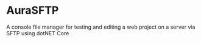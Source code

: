 # AuraSFTP
A console file manager for testing and editing a web project on a server via SFTP using dotNET Core
